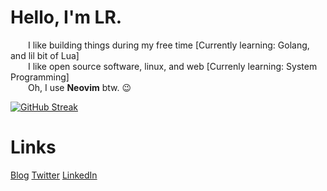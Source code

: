# Hello, I'm LR. 

  I like building things during my free time [Currently learning: Golang, and lil bit of Lua]  
  I like open source software, linux, and web [Currenly learning: System Programming]  
  Oh, I use **Neovim** btw. :wink:  
  
[![GitHub Streak](https://github-readme-streak-stats.herokuapp.com?user=laureanray&theme=ayu-light&hide_border=true)](https://git.io/streak-stats)

<!--START_SECTION:waka-->
<!--END_SECTION:waka-->

# Links
[Blog](https://lr.hashnode.dev)
[Twitter](https://twitter.com/laureanray)
[LinkedIn](https://linkedin.com/in/laureanray)
